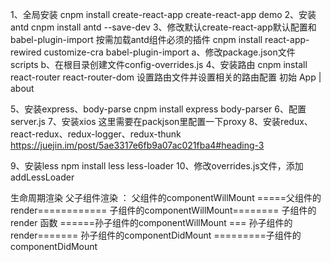 1、全局安装 cnpm install create-react-app create-react-app demo
2、安装antd cnpm install antd --save-dev
3、修改默认create-react-app默认配置和 babel-plugin-import 按需加载antd组件必须的插件
     cnpm install react-app-rewired customize-cra babel-plugin-import
    a、修改package.json文件 scripts
    b、在根目录创建文件config-overrides.js
4、安装路由 cnpm install react-router react-router-dom
   设置路由文件并设置相关的路由配置 初始
    <Link to="/">App</Link> |
    <Link to="/about">about</Link>
    <Route path="/" component={Hello} exact />
    <Route path="/about" component={Header}/>

5、安装express、body-parse cnpm install express body-parser
6、配置server.js
7、安装xios 这里需要在packjson里配置一下proxy
8、安装redux、react-redux、redux-logger、redux-thunk
https://juejin.im/post/5ae3317e6fb9a07ac021fba4#heading-3

9、安装less npm install less less-loader
10、修改overrides.js文件，添加addLessLoader


生命周期渲染 父子组件渲染 ：
   父组件的componentWillMount =====父组件的render============ 子组件的componentWillMount======== 子组件的render 函数 ======孙子组件的componentWillMount
    === 孙子组件的render======= 孙子组件的componentDidMount  =========子组件的componentDidMount
